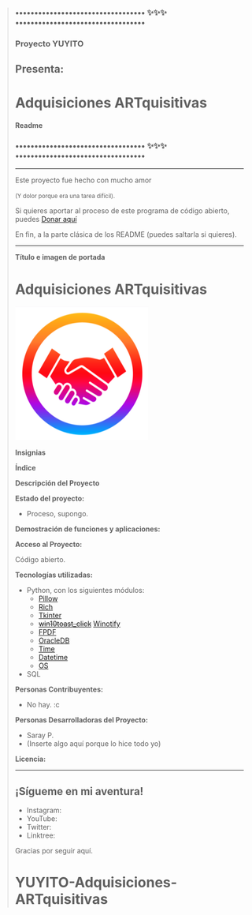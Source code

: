 > ### •••••••••••••••••••••••••••••••••• ✨✨✨ ••••••••••••••••••••••••••••••••••
> ### Proyecto YUYITO
> ## Presenta:
>
> # Adquisiciones ARTquisitivas
> 
> #### Readme
> ### •••••••••••••••••••••••••••••••••• ✨✨✨ ••••••••••••••••••••••••••••••••••
> 
> ***
> 
> Este proyecto fue hecho con mucho amor
> 
> <small>(Y dolor porque era una tarea difícil).</small>
> 
> Si quieres aportar al proceso de este programa de código abierto, puedes
> [Donar aquí](google.com "No hay link pero algún día haré un Kofi o Patreón o algo")
> 
> En fin, a la parte clásica de los README (puedes saltarla si quieres).
> 
> ***
> 
>  **Título e imagen de portada**
> 
> # Adquisiciones ARTquisitivas
> ![Foto de nombre](logoconcept.png)
> 
>  **Insignias**
> 
>  **Índice**
> 
>  **Descripción del Proyecto**
> 
>  **Estado del proyecto:**
>   - Proceso, supongo.
> 
>  **Demostración de funciones y aplicaciones:**
> 
>  **Acceso al Proyecto:**
> 
> Código abierto.
> 
>  **Tecnologías utilizadas:**
> 
> - Python, con los siguientes módulos:
>   - [Pillow](https://pypi.org/project/pillow/ "Enlace a PyPi")
>   - [Rich](https://pypi.org/project/rich/ "Enlace a PyPi")
>   - [Tkinter](https://docs.python.org/es/3.13/library/tkinter.html "Enlace a Python documentation")
>   - ~~[win10toast_click](https://pypi.org/project/win10toast_click/ "Enlace a PyPi")~~ [Winotify](https://pypi.org/project/winotify/ "Enlace a PyPi")
>   - [FPDF](https://pypi.org/project/fpdf/ "Enlace a PyPi")
>   - [OracleDB](https://pypi.org/project/oracledb/ "Enlace a PyPi")
>   - [Time](https://docs.python.org/3/library/time.html "Enlace a Python documentation")
>   - [Datetime](https://pypi.org/project/DateTime/ "Enlace a PyPi")
>   - [OS](https://docs.python.org/3/library/os.html "Enlace a Python documentation")
> - SQL
> 
>  **Personas Contribuyentes:**
> - No hay. :c
> 
>  **Personas Desarrolladoras del Proyecto:**
> - Saray P.
> - (Inserte algo aquí porque lo hice todo yo)
> 
>  **Licencia:**
> ***
> 
> ## ¡Sígueme en mi aventura!
> - Instagram: []()
> - YouTube: []()
> - Twitter: []()
> - Linktree: []()
> 
> Gracias por seguir aquí.
># YUYITO-Adquisiciones-ARTquisitivas
